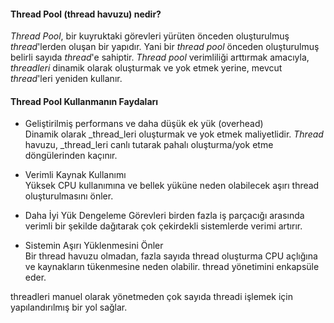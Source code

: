 #### Thread Pool (thread havuzu) nedir?
_Thread Pool_, bir kuyruktaki görevleri yürüten önceden oluşturulmuş _thread_'lerden oluşan bir yapıdır. Yani bir _thread pool_ önceden oluşturulmuş belirli sayıda _thread_'e sahiptir. _Thread pool_ verimliliği arttırmak amacıyla, _threadleri_ dinamik olarak oluşturmak ve yok etmek yerine, mevcut _thread_'leri yeniden kullanır.

#### Thread Pool Kullanmanın Faydaları
- Geliştirilmiş performans ve daha düşük ek yük (overhead)<br>
Dinamik olarak _thread_leri oluşturmak ve yok etmek maliyetlidir. _Thread_ havuzu, _thread_leri canlı tutarak pahalı oluşturma/yok etme döngülerinden kaçınır.

- Verimli Kaynak Kullanımı <br>
Yüksek CPU kullanımına ve bellek yüküne neden olabilecek aşırı thread oluşturulmasını önler.

- Daha İyi Yük Dengeleme
Görevleri birden fazla iş parçacığı arasında verimli bir şekilde dağıtarak çok çekirdekli sistemlerde verimi artırır.

- Sistemin Aşırı Yüklenmesini Önler<br>
Bir thread havuzu olmadan, fazla sayıda thread oluşturma CPU açlığına ve kaynakların tükenmesine neden olabilir.
thread yönetimini enkapsüle eder.

threadleri manuel olarak yönetmeden çok sayıda threadi işlemek için yapılandırılmış bir yol sağlar.
